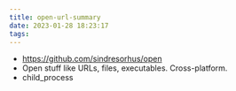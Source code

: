 ```yaml
---
title: open-url-summary
date: 2023-01-28 18:23:17
tags:
---
```

- https://github.com/sindresorhus/open
- Open stuff like URLs, files, executables. Cross-platform.
- child_process